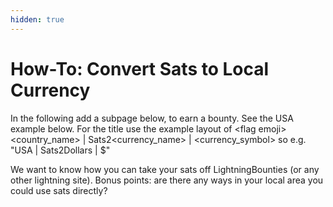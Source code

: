 ```yaml
---
hidden: true
---
```


# How-To: Convert Sats to Local Currency

In the following add a subpage below, to earn a bounty. See the USA example below. For the title use the example layout of \<flag emoji> \<country\_name> | Sats2\<currency\_name> | \<currency\_symbol> so e.g. "USA | Sats2Dollars | $"

We want to know how you can take your sats off LightningBounties (or any other lightning site). Bonus points: are there any ways in your local area you could use sats directly?
